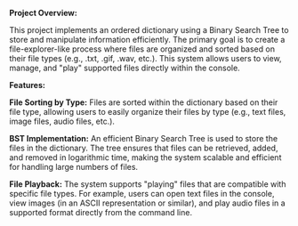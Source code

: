 **Project Overview:**

This project implements an ordered dictionary using a Binary Search Tree to store and manipulate information efficiently. The primary goal is to create a file-explorer-like process where files are organized and sorted based on their file types (e.g., .txt, .gif, .wav, etc.). This system allows users to view, manage, and "play" supported files directly within the console.

**Features:**

**File Sorting by Type:**
Files are sorted within the dictionary based on their file type, allowing users to easily organize their files by type (e.g., text files, image files, audio files, etc.).

**BST Implementation:**
An efficient Binary Search Tree is used to store the files in the dictionary. The tree ensures that files can be retrieved, added, and removed in logarithmic time, making the system scalable and efficient for handling large numbers of files.

**File Playback:**
The system supports "playing" files that are compatible with specific file types. For example, users can open text files in the console, view images (in an ASCII representation or similar), and play audio files in a supported format directly from the command line.

